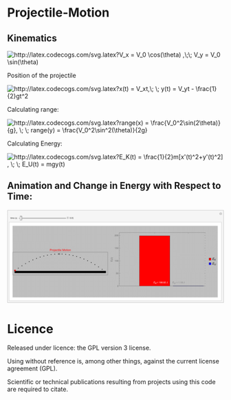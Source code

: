 # Projectile-Motion

## Kinematics

<img src="http://latex.codecogs.com/svg.latex?V_x&space;=&space;V_0&space;\cos(\theta)&space;,\;\;&space;V_y&space;=&space;V_0&space;\sin(\theta)" title="http://latex.codecogs.com/svg.latex?V_x = V_0 \cos(\theta) ,\;\; V_y = V_0 \sin(\theta)" />

Position of the projectile

<img src="http://latex.codecogs.com/svg.latex?x(t)&space;=&space;V_xt,\;&space;\;&space;y(t)&space;=&space;V_yt&space;-&space;\frac{1}{2}gt^2" title="http://latex.codecogs.com/svg.latex?x(t) = V_xt,\; \; y(t) = V_yt - \frac{1}{2}gt^2" />

Calculating range:

<img src="http://latex.codecogs.com/svg.latex?range(x)&space;=&space;\frac{V_0^2\sin(2\theta)}{g},&space;\;&space;\;&space;range(y)&space;=&space;\frac{V_0^2\sin^2(\theta)}{2g}" title="http://latex.codecogs.com/svg.latex?range(x) = \frac{V_0^2\sin(2\theta)}{g}, \; \; range(y) = \frac{V_0^2\sin^2(\theta)}{2g}" />

Calculating Energy: 

<img src="http://latex.codecogs.com/svg.latex?E_K(t)&space;=&space;\frac{1}{2}m[x'(t)^2&plus;y'(t)^2]&space;,&space;\;&space;\;&space;E_U(t)&space;=&space;mgy(t)" title="http://latex.codecogs.com/svg.latex?E_K(t) = \frac{1}{2}m[x'(t)^2+y'(t)^2] , \; \; E_U(t) = mgy(t)" />

## Animation and Change in Energy with Respect to Time:

![projectile-motion](https://github.com/kadirtastepe/Projectile-Motion/blob/main/projectile-motion.GIF)

# Licence
Released under licence: the GPL version 3 license.

Using without reference is, among other things, against the current license agreement (GPL).

Scientific or technical publications resulting from projects using this code are required to citate.

